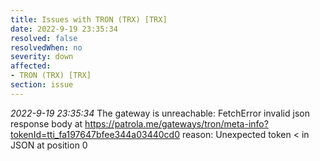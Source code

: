 ```yaml
---
title: Issues with TRON (TRX) [TRX]
date: 2022-9-19 23:35:34
resolved: false
resolvedWhen: no
severity: down
affected:
- TRON (TRX) [TRX]
section: issue
---
```


*2022-9-19 23:35:34* The gateway is unreachable: FetchError invalid json response body at https://patrola.me/gateways/tron/meta-info?tokenId=tti_fa197647bfee344a03440cd0 reason: Unexpected token < in JSON at position 0